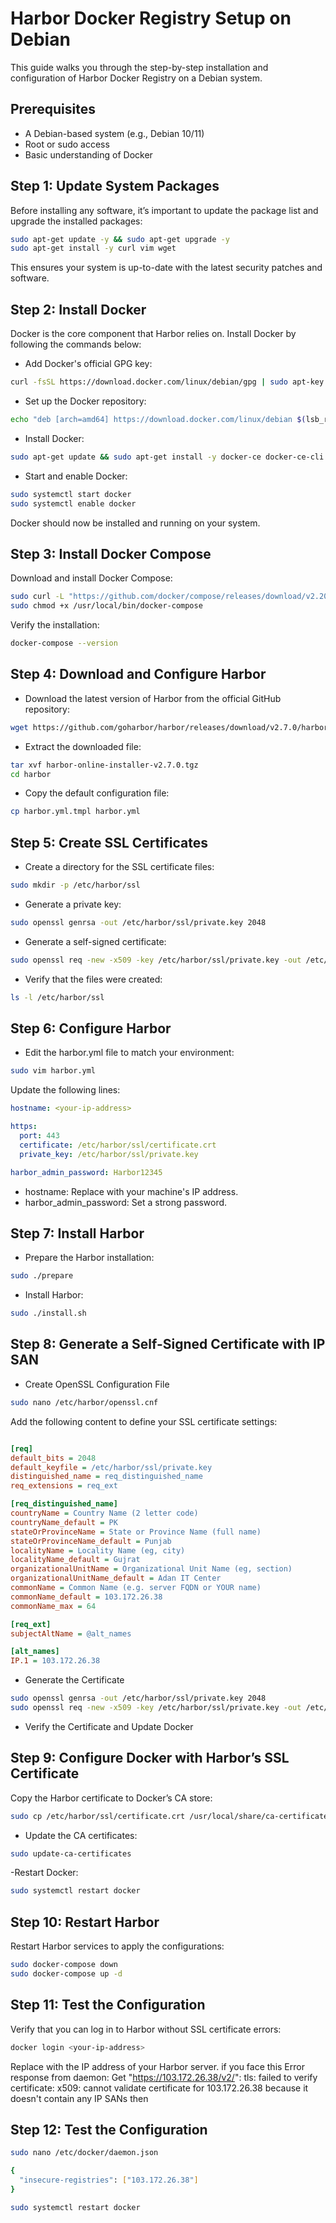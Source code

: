 # Harbor Docker Registry Setup on Debian

This guide walks you through the step-by-step installation and configuration of Harbor Docker Registry on a Debian system.

## Prerequisites

- A Debian-based system (e.g., Debian 10/11)
- Root or sudo access
- Basic understanding of Docker

## Step 1: Update System Packages

Before installing any software, it’s important to update the package list and upgrade the installed packages:

```bash
sudo apt-get update -y && sudo apt-get upgrade -y
sudo apt-get install -y curl vim wget
```
This ensures your system is up-to-date with the latest security patches and software.

## Step 2: Install Docker

Docker is the core component that Harbor relies on. Install Docker by following the commands below:

- Add Docker's official GPG key:

```bash
curl -fsSL https://download.docker.com/linux/debian/gpg | sudo apt-key add -
```
- Set up the Docker repository:

```bash
echo "deb [arch=amd64] https://download.docker.com/linux/debian $(lsb_release -cs) stable" | sudo tee /etc/apt/sources.list.d/docker.list
```
- Install Docker:

```bash
sudo apt-get update && sudo apt-get install -y docker-ce docker-ce-cli containerd.io
```
- Start and enable Docker:

```bash
sudo systemctl start docker
sudo systemctl enable docker
```
Docker should now be installed and running on your system.

## Step 3: Install Docker Compose

Download and install Docker Compose:

```bash
sudo curl -L "https://github.com/docker/compose/releases/download/v2.20.0/docker-compose-$(uname -s)-$(uname -m)" -o /usr/local/bin/docker-compose
sudo chmod +x /usr/local/bin/docker-compose
```
Verify the installation:

```bash
docker-compose --version
```
## Step 4: Download and Configure Harbor

- Download the latest version of Harbor from the official GitHub repository:

```bash
wget https://github.com/goharbor/harbor/releases/download/v2.7.0/harbor-online-installer-v2.7.0.tgz
```
- Extract the downloaded file:

```bash
tar xvf harbor-online-installer-v2.7.0.tgz
cd harbor
```
- Copy the default configuration file:

```bash
cp harbor.yml.tmpl harbor.yml
```
## Step 5: Create SSL Certificates

- Create a directory for the SSL certificate files:

```bash
sudo mkdir -p /etc/harbor/ssl
```
- Generate a private key:

```bash
sudo openssl genrsa -out /etc/harbor/ssl/private.key 2048
```
- Generate a self-signed certificate:

```bash
sudo openssl req -new -x509 -key /etc/harbor/ssl/private.key -out /etc/harbor/ssl/certificate.crt -days 365
```
- Verify that the files were created:

```bash
ls -l /etc/harbor/ssl
```

## Step 6: Configure Harbor

- Edit the harbor.yml file to match your environment:

```bash
sudo vim harbor.yml
```
Update the following lines:

```yaml
hostname: <your-ip-address>

https:
  port: 443
  certificate: /etc/harbor/ssl/certificate.crt
  private_key: /etc/harbor/ssl/private.key

harbor_admin_password: Harbor12345
```
   - hostname: Replace <your-ip-address> with your machine's IP address.
   - harbor_admin_password: Set a strong password.

## Step 7: Install Harbor

- Prepare the Harbor installation:

```bash
sudo ./prepare
```
- Install Harbor:

```bash
sudo ./install.sh
```
## Step 8: Generate a Self-Signed Certificate with IP SAN

- Create OpenSSL Configuration File

```bash
sudo nano /etc/harbor/openssl.cnf
```
Add the following content to define your SSL certificate settings:

```ini

[req]
default_bits = 2048
default_keyfile = /etc/harbor/ssl/private.key
distinguished_name = req_distinguished_name
req_extensions = req_ext

[req_distinguished_name]
countryName = Country Name (2 letter code)
countryName_default = PK
stateOrProvinceName = State or Province Name (full name)
stateOrProvinceName_default = Punjab
localityName = Locality Name (eg, city)
localityName_default = Gujrat
organizationalUnitName = Organizational Unit Name (eg, section)
organizationalUnitName_default = Adan IT Center
commonName = Common Name (e.g. server FQDN or YOUR name)
commonName_default = 103.172.26.38
commonName_max = 64

[req_ext]
subjectAltName = @alt_names

[alt_names]
IP.1 = 103.172.26.38

```

- Generate the Certificate

```bash
sudo openssl genrsa -out /etc/harbor/ssl/private.key 2048
sudo openssl req -new -x509 -key /etc/harbor/ssl/private.key -out /etc/harbor/ssl/certificate.crt -days 365 -config /etc/harbor/openssl.cnf
```
- Verify the Certificate and Update Docker

## Step 9: Configure Docker with Harbor’s SSL Certificate

Copy the Harbor certificate to Docker’s CA store:

```bash
sudo cp /etc/harbor/ssl/certificate.crt /usr/local/share/ca-certificates/harbor.crt
```
- Update the CA certificates:

```bash
sudo update-ca-certificates
```
-Restart Docker:

```bash
sudo systemctl restart docker
```

## Step 10: Restart Harbor

Restart Harbor services to apply the configurations:

```bash
sudo docker-compose down
sudo docker-compose up -d
```

## Step 11: Test the Configuration

Verify that you can log in to Harbor without SSL certificate errors:

```bash
docker login <your-ip-address>
```

Replace <your-ip-address> with the IP address of your Harbor server.
if you face this 
Error response from daemon: Get "https://103.172.26.38/v2/": tls: failed to verify certificate: x509: cannot validate certificate for 103.172.26.38 because it doesn't contain any IP SANs then

## Step 12: Test the Configuration

```bash
sudo nano /etc/docker/daemon.json
```
```bash
{
  "insecure-registries": ["103.172.26.38"]
}
```
```bash
sudo systemctl restart docker

```





